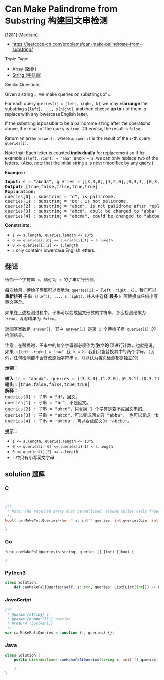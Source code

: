 # Can Make Palindrome from Substring 构建回文串检测

[1281] [Medium]

- https://leetcode-cn.com/problems/can-make-palindrome-from-substring/

Topic Tags:

- [Array (数组)](https://leetcode-cn.com/tag/array/)
- [String (字符串)](https://leetcode-cn.com/tag/string/)

Similar Questions:

Given a string `s`, we make queries on substrings of `s`.

For each query `queries[i] = [left, right, k]`, we may **rearrange** the substring `s[left], ..., s[right]`, and then choose **up to** `k` of them to replace with any lowercase English letter.

If the substring is possible to be a palindrome string after the operations above, the result of the query is `true`. Otherwise, the result is `false`.

Return an array `answer[]`, where `answer[i]` is the result of the `i`\-th query `queries[i]`.

Note that: Each letter is counted **individually** for replacement so if for example `s[left..right] = "aaa"`, and `k = 2`, we can only replace two of the letters.  (Also, note that the initial string `s` is never modified by any query.)

**Example :**

<pre><strong>Input:</strong> s = "abcda", queries = [[3,3,0],[1,2,0],[0,3,1],[0,3,2],[0,4,1]]
<strong>Output:</strong> [true,false,false,true,true]
<strong>Explanation:</strong>
queries[0] : substring = "d", is palidrome.
queries[1] :&nbsp;substring = "bc", is not palidrome.
queries[2] :&nbsp;substring = "abcd", is not palidrome after replacing only 1 character.
queries[3] :&nbsp;substring = "abcd", could be changed to "abba" which is palidrome. Also this can be changed to "baab" first rearrange it "bacd" then replace "cd" with "ab".
queries[4] :&nbsp;substring = "abcda",&nbsp;could be changed to "abcba" which is palidrome.
</pre>

**Constraints:**

- `1 <= s.length, queries.length <= 10^5`
- `0 <= queries[i][0] <= queries[i][1] < s.length`
- `0 <= queries[i][2] <= s.length`
- `s` only contains lowercase English letters.

## 翻译

给你一个字符串  `s`，请你对  `s`  的子串进行检测。

每次检测，待检子串都可以表示为  `queries[i] = [left, right, k]`。我们可以 **重新排列** 子串  `s[left], ..., s[right]`，并从中选择 **最多** `k`  项替换成任何小写英文字母。

如果在上述检测过程中，子串可以变成回文形式的字符串，那么检测结果为  `true`，否则结果为  `false`。

返回答案数组  `answer[]`，其中  `answer[i]`  是第  `i`  个待检子串  `queries[i]`  的检测结果。

注意：在替换时，子串中的每个字母都必须作为 **独立的** 项进行计数，也就是说，如果  `s[left..right] = "aaa"`  且  `k = 2`，我们只能替换其中的两个字母。（另外，任何检测都不会修改原始字符串 `s`，可以认为每次检测都是独立的）

**示例：**

<pre><strong>输入：</strong>s = "abcda", queries = [[3,3,0],[1,2,0],[0,3,1],[0,3,2],[0,4,1]]
<strong>输出：</strong>[true,false,false,true,true]
<strong>解释：</strong>
queries[0] : 子串 = "d"，回文。
queries[1] :&nbsp;子串 = "bc"，不是回文。
queries[2] :&nbsp;子串 = "abcd"，只替换 1 个字符是变不成回文串的。
queries[3] :&nbsp;子串 = "abcd"，可以变成回文的 "abba"。 也可以变成 "baab"，先重新排序变成 "bacd"，然后把 "cd" 替换为 "ab"。
queries[4] :&nbsp;子串 = "abcda"，可以变成回文的 "abcba"。
</pre>

**提示：**

- `1 <= s.length, queries.length <= 10^5`
- `0 <= queries[i][0] <= queries[i][1] < s.length`
- `0 <= queries[i][2] <= s.length`
- `s` 中只有小写英文字母

## solution 题解

### C

```c


/**
 * Note: The returned array must be malloced, assume caller calls free().
 */
bool* canMakePaliQueries(char * s, int** queries, int queriesSize, int* queriesColSize, int* returnSize){

}


```

### Go

```golang
func canMakePaliQueries(s string, queries [][]int) []bool {

}
```

### Python3

```python
class Solution:
    def canMakePaliQueries(self, s: str, queries: List[List[int]]) -> List[bool]:

```

### JavaScript

```javascript
/**
 * @param {string} s
 * @param {number[][]} queries
 * @return {boolean[]}
 */
var canMakePaliQueries = function (s, queries) {};
```

### Java

```java
class Solution {
    public List<Boolean> canMakePaliQueries(String s, int[][] queries) {

    }
}
```
